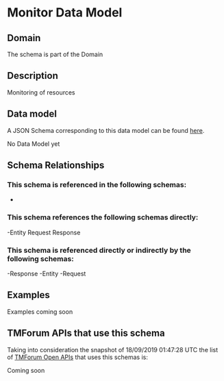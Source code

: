 # Monitor Data Model

## Domain

The  schema is part of the  Domain

## Description

Monitoring of resources

## Data model

A JSON Schema corresponding to this data model can be found
[here](https://github.com/tmforum-rand/schemas/blob/master/Common/Monitor.schema.json).

No Data Model yet

## Schema Relationships

### This schema is referenced in the following schemas:

-

### This schema references the following schemas directly:

-Entity
Request
Response

### This schema is referenced directly or indirectly by the following schemas:

-Response
-Entity
-Request



## Examples

Examples coming soon

## TMForum APIs that use this schema

Taking into consideration the snapshot of 18/09/2019 01:47:28 UTC the list of [TMForum Open APIs](https://www.tmforum.org/open-apis/) that uses this schemas is:

Coming soon